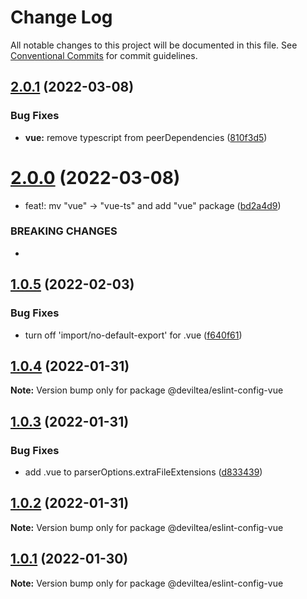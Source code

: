 # Change Log

All notable changes to this project will be documented in this file.
See [Conventional Commits](https://conventionalcommits.org) for commit guidelines.

## [2.0.1](https://github.com/DevilTea/eslint-config/compare/v2.0.0...v2.0.1) (2022-03-08)


### Bug Fixes

* **vue:** remove typescript from peerDependencies ([810f3d5](https://github.com/DevilTea/eslint-config/commit/810f3d59eb72043a5174a51e4a562c4f08636189))





# [2.0.0](https://github.com/DevilTea/eslint-config/compare/v1.0.5...v2.0.0) (2022-03-08)


* feat!: mv "vue" -> "vue-ts" and add "vue" package ([bd2a4d9](https://github.com/DevilTea/eslint-config/commit/bd2a4d94760ef7cd0a32a68327c3091224bfc85d))


### BREAKING CHANGES

* 





## [1.0.5](https://github.com/DevilTea/eslint-config/compare/v1.0.4...v1.0.5) (2022-02-03)


### Bug Fixes

* turn off 'import/no-default-export' for .vue ([f640f61](https://github.com/DevilTea/eslint-config/commit/f640f610357cb223624b4009eaa0a276fcd6429e))





## [1.0.4](https://github.com/DevilTea/eslint-config/compare/v1.0.3...v1.0.4) (2022-01-31)

**Note:** Version bump only for package @deviltea/eslint-config-vue





## [1.0.3](https://github.com/DevilTea/eslint-config/compare/v1.0.2...v1.0.3) (2022-01-31)


### Bug Fixes

* add .vue to parserOptions.extraFileExtensions ([d833439](https://github.com/DevilTea/eslint-config/commit/d8334395b433ad6e1881ad0a6c39f6a4d583122a))





## [1.0.2](https://github.com/DevilTea/eslint-config/compare/v1.0.1...v1.0.2) (2022-01-31)

**Note:** Version bump only for package @deviltea/eslint-config-vue





## [1.0.1](https://github.com/DevilTea/eslint-config/compare/v1.0.0...v1.0.1) (2022-01-30)

**Note:** Version bump only for package @deviltea/eslint-config-vue
